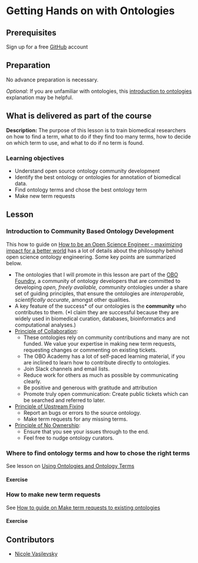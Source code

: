 # Getting Hands on with Ontologies

## Prerequisites

Sign up for a free [GitHub](https://github.com/join) account

## Preparation
No advance preparation is necessary.

_Optional_: If you are unfamiliar with ontologies, this [introduction to ontologies](https://oboacademy.github.io/obook/explanation/intro-to-ontologies/) explanation may be helpful.

## What is delivered as part of the course

**Description:** The purpose of this lesson is to train biomedical researchers on how to find a term, what to do if they find too many terms, how to decide on which term to use, and what to do if no term is found.

### Learning objectives

- Understand open source ontology community development
- Identify the best ontology or ontologies for annotation of biomedical data.
- Find ontology terms and chose the best ontology term
- Make new term requests

## Lesson

### Introduction to Community Based Ontology Development

This how to guide on [How to be an Open Science Engineer - maximizing impact for a better world](https://oboacademy.github.io/obook/howto/open-science-engineer/) has a lot of details about the philosophy behind open science ontology engineering. Some key points are summarized below.

- The ontologies that I will promote in this lesson are part of the [OBO Foundry](https://obofoundry.org/), a community of ontology developers that are committed to developing _open, freely available, community_ ontologies under a share set of guiding principles, that ensure the ontologies are _interoperable, scientifically accurate_, amongst other qualities.
- A key feature of the success* of our ontologies is the **community** who contributes to them. (*I claim they are successful because they are widely used in biomedical curation, databases, bioinformatics and computational analyses.)
- [Principle of Collaboration](../howto/open-science-engineer/#collaboration):
    - These ontologies rely on community contributions and many are not funded. We value your expertise in making new term requests, requesting changes or commenting on existing tickets.
    - The OBO Academy has a lot of self-paced learning material, if you are inclined to learn how to contribute directly to ontologies.
    - Join Slack channels and email lists.
    - Reduce work for others as much as possible by communicating clearly.
    - Be positive and generous with gratitude and attribution
    - Promote truly open communication: Create public tickets which can be searched and referred to later.
- [Principle of Upstream Fixing](../howto/open-science-engineer/#principle-of-upstream-fixing)
    - Report an bugs or errors to the source ontology.
    - Make term requests for any missing terms.
- [Principle of No Ownership](../https://oboacademy.github.io/obook/howto/open-science-engineer/#principle-of-no-ownership):
    - Ensure that you see your issues through to the end.
    - Feel free to nudge ontology curators.

### Where to find ontology terms and how to chose the right terms

See lesson on [Using Ontologies and Ontology Terms](https://oboacademy.github.io/obook/lesson/ontology-term-use/)

#### Exercise

### How to make new term requests

See [How to guide on Make term requests to existing ontologies](https://oboacademy.github.io/obook/howto/term-request)

#### Exercise


## Contributors

- [Nicole Vasilevsky](https://orcid.org/0000-0001-5208-3432)
